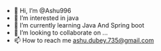 - 👋 Hi, I’m @Ashu996
- 👀 I’m interested in java 
- 🌱 I’m currently learning Java And Spring boot
- 💞️ I’m looking to collaborate on ...
- 📫 How to reach me ashu.dubey.735@gmail.com

<!---
Ashu996/Ashu996 is a ✨ special ✨ repository because its `README.md` (this file) appears on your GitHub profile.
You can click the Preview link to take a look at your changes.
--->
